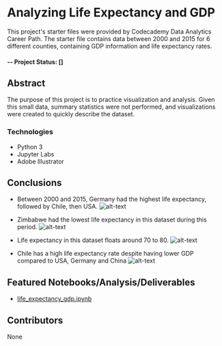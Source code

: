 # Analyzing Life Expectancy and GDP
This project's starter files were provided by Codecademy Data Analytics Career Path. The starter file contains data between 2000 and 2015 for 6 different counties, containing GDP information and life expectancy rates.

#### -- Project Status: []

## Abstract
The purpose of this project is to practice visualization and analysis. Given this small data, summary statistics were not performed, and visualizations were created to quickly describe the dataset.


### Technologies
* Python 3
* Jupyter Labs
* Adobe Illustrator

## Conclusions
* Between 2000 and 2015, Germany had the highest life expectancy, followed by Chile, then USA.
![alt-text](https://github.com/anderoos/dv-life-Expectancy-and-GDP-Starter/blob/main/Images/life_expectancy_scatter_vs_gdp.png)

* Zimbabwe had the lowest life expectancy in this dataset during this period.
![alt-text](https://github.com/anderoos/dv-life-Expectancy-and-GDP-Starter/blob/main/Images/life_expectancy_linevs_gdp.png)

* Life expectancy in this dataset floats around 70 to 80.
![alt-text](https://github.com/anderoos/dv-life-Expectancy-and-GDP-Starter/blob/main/Images/life_expectancy_by_year.png)

* Chile has a high life expectancy rate despite having lower GDP compared to USA, Germany and China
![alt-text](https://github.com/anderoos/dv-life-Expectancy-and-GDP-Starter/blob/main/Images/life_expectancy_prediction.png)

## Featured Notebooks/Analysis/Deliverables
* [life_expectancy_gdp.ipynb]([link](https://github.com/anderoos/dv-life-expectancy-gdp/blob/main/life_expectancy_gdp.ipynb))


## Contributors
None
